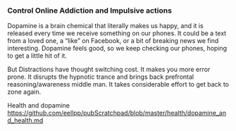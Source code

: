 ### Control Online Addiction and Impulsive actions

Dopamine is a brain chemical that literally makes us happy, and it is released every time we receive something on our phones. It could be a text from a loved one, a “like” on Facebook, or a bit of breaking news we find interesting. Dopamine feels good, so we keep checking our phones, hoping to get a little hit of it.  

But Distractions have thought switching cost. It makes you more error prone. It disrupts the hypnotic trance and brings back prefrontal reasoning/awareness middle man. It takes considerable effort to get back to zone again. 

Health and dopamine  
https://github.com/eellpp/pubScratchpad/blob/master/health/dopamine_and_health.md





